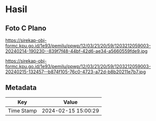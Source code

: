 # Hasil

## Foto C Plano

https://sirekap-obj-formc.kpu.go.id/1e93/pemilu/ppwp/12/03/21/20/59/1203212059003-20240214-190230--839f7f48-44bf-42d6-ae34-a5660559fde9.jpg

https://sirekap-obj-formc.kpu.go.id/1e93/pemilu/ppwp/12/03/21/20/59/1203212059003-20240215-132457--b874f105-76c0-4723-a72d-b8b20211e7b7.jpg


## Metadata

| Key        | Value               |
| ---------- | ------------------- |
| Time Stamp | 2024-02-15 15:00:29 |



